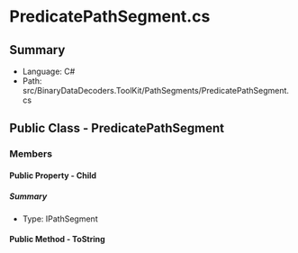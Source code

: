 ﻿# PredicatePathSegment.cs

## Summary

* Language: C#
* Path: src/BinaryDataDecoders.ToolKit/PathSegments/PredicatePathSegment.cs

## Public Class - PredicatePathSegment

### Members

#### Public Property - Child

##### Summary

 * Type: IPathSegment 

#### Public Method - ToString


